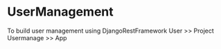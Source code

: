 # UserManagement
To build user management using DjangoRestFramework
User >> Project
Usermanage >> App 